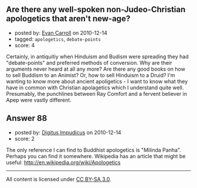 ## Are there any well-spoken non-Judeo-Christian apologetics that aren't new-age?

- posted by: [Evan Carroll](https://stackexchange.com/users/-1/5-evan-carroll) on 2010-12-14
- tagged: `apologetics`, `debate-points`
- score: 4

Certainly, in antiquitiy when Hinduism and Budism were spreading they had "debate-points" and preferred methods of conversion. Why are their arguments never heard at all any more? Are there any good books on how to sell Buddism to an Animist? Or, how to sell Hinduism to a Druid? I'm wanting to know more about ancient apoligetics - I want to know what they have in common with Christian apolagetics which I understand quite well. Presumably, the punchlines between Ray Comfort and a fervent believer in Apep were vastly different.


## Answer 88

- posted by: [Digitus Impudicus](https://stackexchange.com/users/-1/99-digitus-impudicus) on 2010-12-14
- score: 2

The only reference I can find to Buddhist apologetics is "Milinda Panha". Perhaps you can find it somewhere.
Wikipedia has an article that might be useful:
http://en.wikipedia.org/wiki/Apologetics



---

All content is licensed under [CC BY-SA 3.0](https://creativecommons.org/licenses/by-sa/3.0/).
